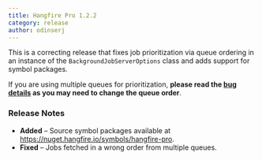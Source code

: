 ```yaml
---
title: Hangfire Pro 1.2.2
category: release
author: odinserj
---
```


This is a correcting release that fixes job prioritization via queue ordering in an instance of the `BackgroundJobServerOptions` class and adds support for symbol packages.

If you are using multiple queues for prioritization, **please read the [bug details](https://github.com/HangfireIO/Hangfire/issues/370) as you may need to change the queue order**.

### Release Notes

* **Added** – Source symbol packages available at https://nuget.hangfire.io/symbols/hangfire-pro.
* **Fixed** – Jobs fetched in a wrong order from multiple queues.